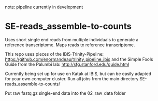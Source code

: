 note: pipeline currently in development

# SE-reads_assemble-to-counts
Uses short single end reads from multiple individuals to generate a reference transcriptome. Maps reads to reference transcriptome.

This repo uses pieces of the IBIS-Trinity-Pipeline: https://github.com/enormandeau/trinity_pipeline_ibis
and the Simple Fools Guide from the Palumbi lab: http://sfg.stanford.edu/guide.html

Currently being set up for use on Katak at IBIS, but can be easily adapted for your own computer cluster.
Run all jobs from the main directory SE-reads_assemble-to-counts/

Put raw fastq.gz single-end data into the 02_raw_data folder
